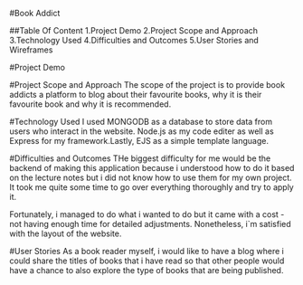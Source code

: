 #Book Addict 

##Table Of Content
1.Project Demo 
2.Project Scope and Approach 
3.Technology Used
4.Difficulties and Outcomes
5.User Stories and Wireframes

#Project Demo 


#Project Scope and Approach
The scope of the project is to provide book addicts a platform to blog about their favourite books, why it is their favourite book and why it is recommended.

#Technology Used
I used MONGODB as a database to store data from users who interact in the website. Node.js as my code editer as well as Express for my framework.Lastly, EJS as a simple template language. 

#Difficulties and Outcomes 
THe biggest difficulty for me would be the backend of making this application because i understood how to do it based on the lecture notes but i did not know how to use them for my own project. It took me quite some time to go over everything thoroughly and try to apply it. 

Fortunately, i managed to do what i wanted to do but it came with a cost - not having enough time for detailed adjustments. Nonetheless, i`m satisfied with the layout of the website. 

#User Stories
As a book reader myself, i would like to have a blog where i could share the titles of books that i have read so that other people would have a chance to also explore the type of books that are being published. 


